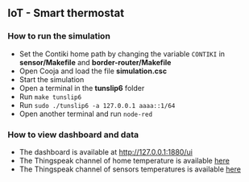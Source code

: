## IoT - Smart thermostat
### How to run the simulation
* Set the Contiki home path by changing the variable `CONTIKI` in **sensor/Makefile** and **border-router/Makefile**
* Open Cooja and load the file **simulation.csc**
* Start the simulation
* Open a terminal in the **tunslip6** folder
* Run `make tunslip6`
* Run `sudo ./tunslip6 -a 127.0.0.1 aaaa::1/64`
* Open another terminal and run `node-red`

### How to view dashboard and data
* The dashboard is available at http://127.0.0.1:1880/ui
* The Thingspeak channel of home temperature is available [here](https://thingspeak.com/channels/803420)
* The Thingspeak channel of sensors temperatures is available [here](https://thingspeak.com/channels/805784)
